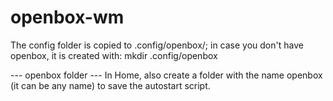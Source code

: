 # openbox-wm
The config folder is copied to .config/openbox/; in case you don't have openbox, it is created with: mkdir .config/openbox

--- openbox folder ---
In Home, also create a folder with the name openbox (it can be any name) to save the autostart script.
